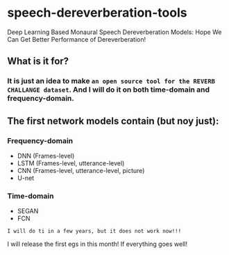 # speech-dereverberation-tools
Deep Learning Based Monaural Speech Dereverberation Models: Hope We Can Get Better Performance of Dereverberation! 

## What is it for? 
### It is just an idea to make `an open source tool for the REVERB CHALLANGE dataset`. And I will do it on both time-domain and frequency-domain. 

## The first network models contain (but noy just):

### Frequency-domain
* DNN (Frames-level)
* LSTM (Frames-level, utterance-level)
* CNN (Frames-level, utterance-level, picture)
* U-net

### Time-domain
* SEGAN
* FCN


`I will do ti in a few years, but it does not work now!!!`

I will release the first egs in this month! If everything goes well!
